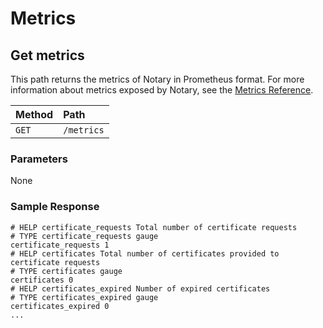 # Metrics

## Get metrics

This path returns the metrics of Notary in Prometheus format. For more information about metrics exposed by Notary, see the [Metrics Reference](../metrics.md).

| Method | Path       |
| :----- | :--------- |
| `GET`  | `/metrics` |

### Parameters

None

### Sample Response

```text
# HELP certificate_requests Total number of certificate requests
# TYPE certificate_requests gauge
certificate_requests 1
# HELP certificates Total number of certificates provided to certificate requests
# TYPE certificates gauge
certificates 0
# HELP certificates_expired Number of expired certificates
# TYPE certificates_expired gauge
certificates_expired 0
...
```
